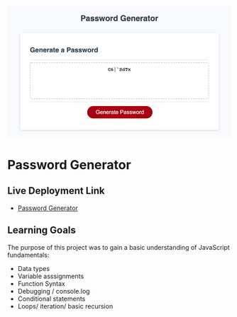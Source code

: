 ![Password Generator](https://github.com/jdhawks2132/03-challenge/blob/main/Screen%20Shot%202022-07-24%20at%209.55.00%20AM.png)

# Password Generator

## Live Deployment Link

- [Password Generator](https://jdhawks2132.github.io/03-challenge/)

## Learning Goals

The purpose of this project was to gain a basic understanding of JavaScript fundamentals:

  - Data types
  - Variable asssignments
  - Function Syntax
  - Debugging / console.log
  - Conditional statements
  - Loops/ iteration/ basic recursion
